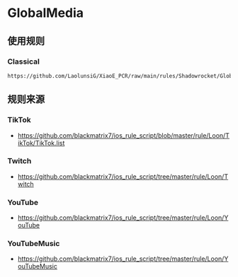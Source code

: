 # GlobalMedia
## 使用规则
### Classical
```
https://github.com/LaolunsiG/XiaoE_PCR/raw/main/rules/Shadowrocket/GlobalMedia/GlobalMedia_Classical.list
```

## 规则来源
### TikTok
- https://github.com/blackmatrix7/ios_rule_script/blob/master/rule/Loon/TikTok/TikTok.list

### Twitch
- https://github.com/blackmatrix7/ios_rule_script/tree/master/rule/Loon/Twitch

### YouTube
- https://github.com/blackmatrix7/ios_rule_script/tree/master/rule/Loon/YouTube

### YouTubeMusic
- https://github.com/blackmatrix7/ios_rule_script/tree/master/rule/Loon/YouTubeMusic
